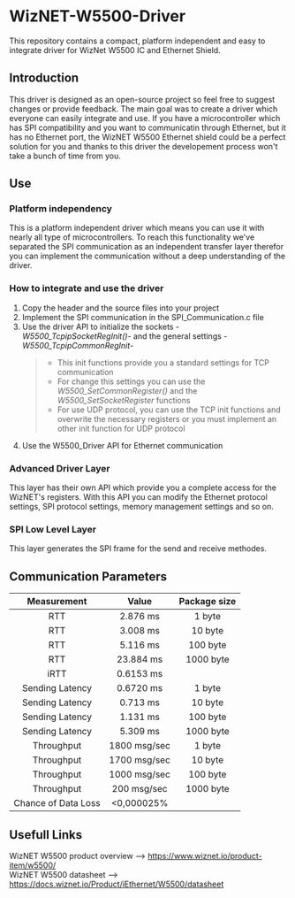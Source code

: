 # WizNET-W5500-Driver
This repository contains a compact, platform independent and  easy to integrate driver for WizNet W5500 IC and Ethernet Shield.
## Introduction
This driver is designed as an open-source project so feel free to suggest changes or provide feedback. The main goal was to create a driver which everyone can easily integrate and use. If you have a microcontroller which has SPI compatibility and you want to communicatin through Ethernet, but it has no Ethernet port, the WizNET W5500 Ethernet shield could be a perfect solution for you and thanks to this driver the developement process won't take a bunch of time from you. 
## Use
### Platform independency
This is a platform independent driver which means you can use it with nearly all type of microcontrollers. To reach this functionality we've separated the SPI communication as an independent transfer layer therefor you can implement the communication without a deep understanding of the driver.
### How to integrate and use the driver
1. Copy the header and the source files into your project
2. Implement the SPI communication in the SPI_Communication.c file
3. Use the driver API to initialize the sockets -_W5500_TcpipSocketRegInit()_- and the general settings -_W5500_TcpipCommonRegInit_-
   >* This init functions provide you a standard settings for TCP communication<br>
   >* For change this settings you can use the _W5500_SetCommonRegister()_ and the _W5500_SetSocketRegister_ functions<br>
   >* For use UDP protocol, you can use the TCP init functions and overwrite the necessary registers or you must implement an other init function for UDP protocol
4. Use the W5500_Driver API for Ethernet communication
### Advanced Driver Layer
This layer has their own API which provide you a complete access for the WizNET's registers. With this API you can modify the Ethernet protocol settings, SPI protocol settings, memory management settings and so on.
### SPI Low Level Layer
This layer generates the SPI frame for the send and receive methodes.
## Communication Parameters
|Measurement|Value|Package size|
|:----:|:----:|:----:|
|RTT|2.876 ms|1 byte|
|RTT|3.008 ms|10 byte|
|RTT|5.116 ms|100 byte|
|RTT|23.884 ms|1000 byte|
|iRTT|0.6153 ms||
|Sending Latency|0.6720 ms|1 byte|
|Sending Latency|0.713 ms|10 byte|
|Sending Latency|1.131 ms|100 byte|
|Sending Latency|5.309 ms|1000 byte|
|Throughput|1800 msg/sec|1 byte|
|Throughput|1700 msg/sec|10 byte|
|Throughput|1000 msg/sec|100 byte|
|Throughput|200 msg/sec|1000 byte|
|Chance of Data Loss|<0,000025%|
## Usefull Links
WizNET W5500 product overview --> https://www.wiznet.io/product-item/w5500/<br>
WizNET W5500 datasheet --> https://docs.wiznet.io/Product/iEthernet/W5500/datasheet

